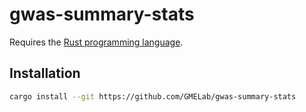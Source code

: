 # gwas-summary-stats

Requires the [Rust programming language](https://www.rust-lang.org/).

## Installation

```bash
cargo install --git https://github.com/GMELab/gwas-summary-stats
```
